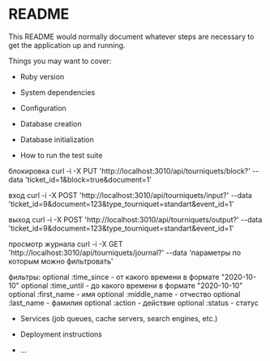 # README

This README would normally document whatever steps are necessary to get the
application up and running.

Things you may want to cover:

* Ruby version

* System dependencies

* Configuration

* Database creation

* Database initialization

* How to run the test suite

блокировка
curl -i -X PUT 'http://localhost:3010/api/tourniquets/block?' --data 'ticket_id=1&block=true&document=1'

вход
curl -i -X POST 'http://localhost:3010/api/tourniquets/input?' --data 'ticket_id=9&document=123&type_tourniquet=standart&event_id=1'

выход
curl -i -X POST 'http://localhost:3010/api/tourniquets/output?' --data 'ticket_id=9&document=123&type_tourniquet=standart&event_id=1'

просмотр журнала
curl -i -X GET 'http://localhost:3010/api/tourniquets/journal?' --data 'параметры по которым можно фильтровать'

фильтры:
optional :time_since - от какого времени в формате "2020-10-10"
optional :time_until - до какого времени в формате "2020-10-10"
optional :first_name - имя
optional :middle_name - отчество
optional :last_name - фамилия
optional :action - действие
optional :status - статус

* Services (job queues, cache servers, search engines, etc.)

* Deployment instructions

* ...
